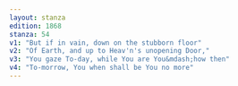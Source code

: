 ```yaml
---
layout: stanza
edition: 1868
stanza: 54
v1: "But if in vain, down on the stubborn floor"
v2: "Of Earth, and up to Heav'n's unopening Door,"
v3: "You gaze To-day, while You are You&mdash;how then"
v4: "To-morrow, You when shall be You no more"
---
```

